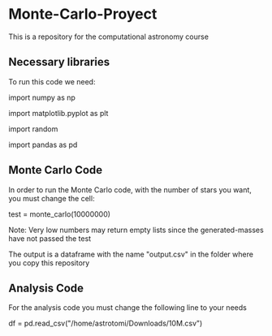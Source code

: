 # Monte-Carlo-Proyect
This is a repository for the computational astronomy course
## Necessary libraries
To run this code we need:

import numpy as np

import matplotlib.pyplot as plt

import random

import pandas as pd


## Monte Carlo Code
In order to run the Monte Carlo code, with the number of stars you want, you must change the cell:

test = monte_carlo(10000000)

Note: Very low numbers may return empty lists since the generated-masses have not passed the test

The output is a dataframe with the name "output.csv" in the folder where you copy this repository

## Analysis Code
For the analysis code you must change the following line to your needs

df = pd.read_csv("/home/astrotomi/Downloads/10M.csv")



